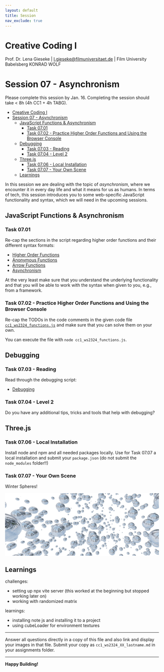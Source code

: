 ```yaml
---
layout: default
title: Session
nav_exclude: true
---
```



# Creative Coding I

Prof. Dr. Lena Gieseke \| l.gieseke@filmuniversitaet.de  \| Film University Babelsberg KONRAD WOLF
  


# Session 07 - Asynchronism

Please complete this session by Jan. 16. Completing the session should take < 8h (4h CC1 + 4h TABG). 


- [Creative Coding I](#creative-coding-i)
- [Session 07 - Asynchronism](#session-07---asynchronism)
  - [JavaScript Functions \& Asynchronism](#javascript-functions--asynchronism)
    - [Task 07.01](#task-0701)
    - [Task 07.02 - Practice Higher Order Functions and Using the Browser Console](#task-0702---practice-higher-order-functions-and-using-the-browser-console)
  - [Debugging](#debugging)
    - [Task 07.03 - Reading](#task-0703---reading)
    - [Task 07.04 - Level 2](#task-0704---level-2)
  - [Three.js](#threejs)
    - [Task 07.06 - Local Installation](#task-0706---local-installation)
    - [Task 07.07 - Your Own Scene](#task-0707---your-own-scene)
  - [Learnings](#learnings)



In this session we are dealing with the topic of *asynchronism*, where we encounter it in every day life and what it means for us as humans. In terms of tech, this session introduces you to some web-specific JavaScript functionality and syntax, which we will need in the upcoming sessions.  


## JavaScript Functions & Asynchronism

### Task 07.01

Re-cap the sections in the script regarding higher order functions and their different syntax formats:

* [Higher Order Functions](../../02_scripts/cc1_ws2324_04_javascript_script.md#higher-order-functions)
* [Anonymous Functions](../../02_scripts/cc1_ws2324_04_javascript_script.md#anonymous-functions)
* [Arrow Functions](../../02_scripts/cc1_ws2324_04_javascript_script.md#arrow-functions)
* [Asynchronism](../../02_scripts/cc1_ws2324_04_javascript_script.md#asynchronism)

At the very least make sure that you understand the underlying functionality and that you will be able to work with the syntax when given to you, e.g., from a framework. 

### Task 07.02 - Practice Higher Order Functions and Using the Browser Console

Re-cap the TODOs in the code comments in the given code file [`cc1_ws2324_functions.js`](cc1_ws2324_functions.js) and make sure that you can solve them on your own.

You can execute the file with `node cc1_ws2324_functions.js`.


## Debugging

### Task 07.03 - Reading

Read through the debugging script:

* [Debugging](../../02_scripts/cc1_ws2324_07_debugging_script.md)

### Task 07.04 - Level 2

Do you have any additional tips, tricks and tools that help with debugging?


## Three.js

### Task 07.06 - Local Installation

Install node and npm and all needed packages locally. Use for Task 07.07 a local installation and submit your `package.json` (do not submit the `node_modules` folder!!)


### Task 07.07 - Your Own Scene

Winter Spheres!

![img2](./Assignment%207.7/textures/cc_streicher_7_img.jpg)


## Learnings

challenges:

- setting up npx vite server (this worked at the beginning but stopped working later on)
- working with randomized matrix

learnings:
- installing note js and installing it to a project
- using cubeLoader for environment textures

---

Answer all questions directly in a copy of this file and also link and display your images in that file. Submit your copy as `cc1_ws2324_XX_lastname.md` in your assignments folder.

---


**Happy Building!**
